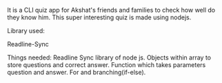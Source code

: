 It is a CLI quiz app for Akshat's friends and families to check how well do they know him. This super interesting quiz is made using nodejs.

Library used:

Readline-Sync

Things needed:
Readline Sync library of node js. Objects within array to store questions and correct answer. Function which takes parameters question and answer. For and branching(if-else).